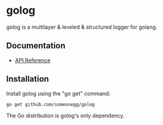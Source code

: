golog
======

golog is a multilayer & leveled & structured logger for golang.

Documentation
-------------

- [API Reference](http://godoc.org/github.com/someonegg/golog)

Installation
------------

Install golog using the "go get" command:

    go get github.com/someonegg/golog

The Go distribution is golog's only dependency.